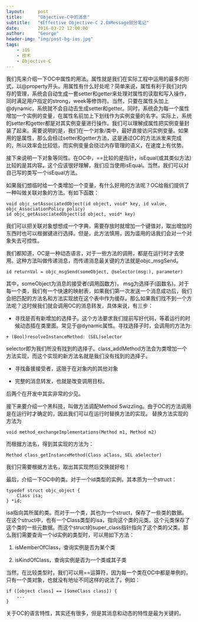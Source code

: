 ```yaml
---
layout:     post
title:      "Objective-C中的消息"
subtitle:   "《Effective Objective-C 2.0》Message部分笔记"
date:       2016-03-22 12:00:00
author:     "George"
header-img: "img/post-bg-ios.jpg"
tags:
    - iOS
    - 技术
    - Objective-C
---
```


我们先来介绍一下OC中属性的用法。属性就是我们在实际工程中运用的最多的形式，以@property开头。用属性有什么好处呢？简单来说，属性有利于我们对内存的管理，系统会自动生成一套setter和getter来处理对属性的读取和写入操作，同时满足用户指定的strong，week等修饰符。当然，只要在属性头加上@dynamic，系统就不会自动去生成setter和getter。同时，系统会为每一个属性增加一个实例的变量，在属性名前加上下划线作为实例变量的名字。实际上，系统的setter和getter都是对其实例变量进行操作。我们可以理解成属性把实例变量封装了起来。需要说明的是，我们在一个对象/类中，最好直接访问实例变量。如果用的是属性，那么会经过setter和getter方法，这是通过OC的方法派发来完成的，所以效率会比较低，而实例变量会绕过内存管理的语义，在速度上有优势。

接下来说明一下对象等同性。在OC中，==比较的是指针，isEqual(或其类似方法)比较的是其内容。这个应该很好理解，我们应当使用isEqual。当然，我们可以对自己写的类写一个isEqual方法。

如果我们想临时给一个类增加一个变量，有什么好用的方法呢？OC给我们提供了一种叫做关联对象的方法。有如下函数：

```
void objc_setAssociatedObject(id object, void* key, id value, objc_AssociationPolicy policy)
id objc_getAssociatedObject(id object, void* key)
```

我们可以把关联对象想想成一个字典，需要存放时就增加一个键值对，取出增加的东西时也可以根据键进行选择。但是，此方法慎用，因为滥用的话我们会对一个对象失去可控性。

我们都知道，OC是一种动态语言，对于一些方法的调用，都是在运行时才去使用。这种方法叫做传递消息，而传递消息最关键的方法就是objc_msgSend。

```
id returnVal = objc_msgSend(someObject, @selector(msg:), parameter)
```

其中，someObject为消息的接受者(调用函数方)， msg为选择子(函数名)。对于每一个类，我们有一个快速的映射表，如果我们第一次发送一个消息成功后，我们会把匹配的方法名和方法实现放在这个表中作为缓存。那么如果我们找不到一个方法呢？这时候我们就会调用OC的消息转发，具体来说，有三步：

- 寻找是否有新增加的选择子。这个方法要求我们提前写好代码，等着运行的时候动态插在类里面。常见于@dynamic属性。寻找选择子时，会调用的方法为:

```
+ (Bool)resolveInstanceMethod: (SEL)selector
```

selector即为我们所没有找到的选择子。class_addMethod方法会为类增加一个方法实现，而这个实现的新方法名就是我们没有找到的选择子。

- 寻找备援接受者，这限于在对象内的其他对象

- 完整的消息转发，也就是改变调用目标。

后两个在开发中其实非常的少见。

接下来要介绍一个黑科技，叫做方法调配Method Swizzling。由于OC的方法调用是在运行时才确定的，因此我们可以在运行时替换方法的实现。
替换方法实现的方法为

```
void method_exchangeImplementations(Method m1, Method m2)
```

而根据方法名，得到其实现的方法为：

```
Method class_getInstanceMethod(Class aClass, SEL aSelector)
```

我们只需要根据方法名，取出其实现然后交换就好啦！

最后，介绍一下OC中的类。对于一个id类型的实例，其本质为一个struct：

```
typedef struct objc_object {
	Class isa;
} *id;
```

isa指向其所属的类。而对于一个类，其也为一个struct，保存了一些类的数据。在这个struct中，也有一个Class类型的isa，指向这个类的元类。这个元类保存了这个类的一些元数据。而这个struct的super_class指针指向了这个类的父类。那么我们需要查询一个id实例的类型时，可以用如下方法：

1. isMemberOfClass，查询实例是否为某个类

2. isKindOfClass，查询实例是否为一个类或其子类

当然，在比较类型时，我们可以用==运算符，因为每一个类在OC中都是单例的，只有一个类对象，也就没有地址不同这样的说法了。例如：

```
if ([object class] == [SomeClass class]) {
	...
}
```

关于OC的语言特性，其实还有很多，但是其消息和动态的特性是最为关键的。







